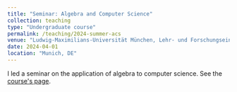 ```yaml
---
title: "Seminar: Algebra and Computer Science"
collection: teaching
type: "Undergraduate course"
permalink: /teaching/2024-summer-acs
venue: "Ludwig-Maximilians-Universität München, Lehr- und Forschungseinheit für Theoretische Informatik und Theorembeweisen"
date: 2024-04-01
location: "Munich, DE"
---
```


I led a seminar on the application of algebra to computer science.
See the [course's page](https://www.tcs.ifi.lmu.de/lehre/ss-2024/algebra_de.html).
